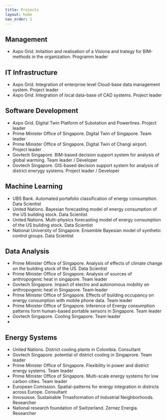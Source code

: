 ```yaml
---
title: Projects
layout: home
nav_order: 1
---
```

## Management
- Axpo Grid. Initaition and realisation of a Visiona and trategy for BIM-methods in the organization. Programm leader

## IT Infrastructure
- Axpo Grid. Integration of enterprise level Cloud-base data management system. Project leader
- Axpo Grid. Integration of local data-base of CAD systems. Project leader

## Software  Development
- Axpo Grid. Digital Twin Platform of Substation and Powerlines. Project leader
- Prime Minister Office of Singapore. Digital Twin of Singapore. Team leader
- Prime Minister Office of Singapore. Digital Twin of Changi airport. Project leader
- Govtech Singapore. BIM-based decision support system for analysis of global warming. Team leader  / Developer
- Govtech Singapore. GIS-based decision support system for analysis of district enerygy systems. Project leader / Developer

## Machine Learning 
- UBS Bank. Automated portafolio classification of energy consumption. Data Scientist
- United Nations. Bayesian forecasting model of energy consumption of the US building stock. Data Scientist
- United Nations. Multi-physics forecasting model of energy consumption of the US building stock. Data Scientist
- National University of Singapore. Ensemble Bayesian model of synthetic control groups. Data Scientist

## Data Analysis
- Prime Minister Office of Singapore. Analysis of effects of climate change on the building stock of the US. Data Scientist
- Prime Minister Office of Singapore. Analysis of sources of anthropogenic heat in singapore. Team leader 
- Govtech Singapore. Impact of electro and autonomous mobility on anthropogenic heat in Singapore. Team leader 
- Prime Minister Office of Singapore. Effects of building occupancy on energy consumption with mobile phone data. Team leader 
- Prime Minister Office of Singapore. Inference of Energy consumption patterns form human-based portable sensors in Singapore. Team leader 
- Govtech Singapore. Cooling Singapore. Team leader 
- 
## Energy Systems
- United Nations. District cooling plants in Colombia. Consultant
- Govtech Singapore. potential of district cooling in Singaprore. Team leader 
- Prime Minister Office of Singapore. Flexibility in power and district energy systems. Team leader 
- Prime Minister Office of Singapore. Multi-scale energy systems for low carbon cities. Team leader 
- European Comission. Spatial-patterns for energy integration in districts across Europe. Consultant
- Innosuisse. Sustainable Trnasformation of Industrial Neighborhoods. Researcher
- National research foundation of Switzerland. Zernez Energia. Researcher

